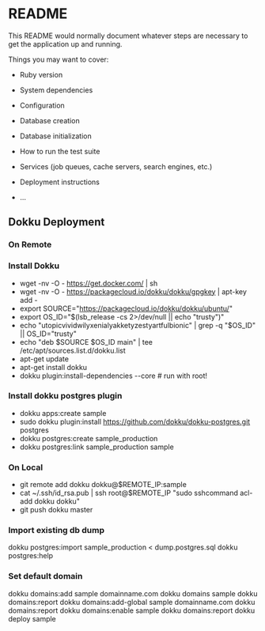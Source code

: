 # README

This README would normally document whatever steps are necessary to get the
application up and running.

Things you may want to cover:

* Ruby version

* System dependencies

* Configuration

* Database creation

* Database initialization

* How to run the test suite

* Services (job queues, cache servers, search engines, etc.)

* Deployment instructions

* ...


## Dokku Deployment

### On Remote

### Install Dokku

* wget -nv -O - https://get.docker.com/ | sh
* wget -nv -O - https://packagecloud.io/dokku/dokku/gpgkey | apt-key add -
* export SOURCE="https://packagecloud.io/dokku/dokku/ubuntu/"
* export OS_ID="$(lsb_release -cs 2>/dev/null || echo "trusty")"
* echo "utopicvividwilyxenialyakketyzestyartfulbionic" | grep -q "$OS_ID" || OS_ID="trusty"
* echo "deb $SOURCE $OS_ID main" | tee /etc/apt/sources.list.d/dokku.list
* apt-get update
* apt-get install dokku
* dokku plugin:install-dependencies --core # run with root!

### Install dokku postgres plugin

* dokku apps:create sample
* sudo dokku plugin:install https://github.com/dokku/dokku-postgres.git postgres
* dokku postgres:create sample_production
* dokku postgres:link sample_production sample

### On Local

* git remote add dokku dokku@$REMOTE_IP:sample
* cat ~/.ssh/id_rsa.pub | ssh root@$REMOTE_IP "sudo sshcommand acl-add dokku dokku"
* git push dokku master

### Import existing db dump
dokku postgres:import sample_production < dump.postgres.sql
dokku postgres:help

### Set default domain
dokku domains:add sample domainname.com
dokku domains sample
dokku domains:report
dokku domains:add-global sample domainname.com
dokku domains:report
dokku domains:enable sample
dokku domains:report
dokku deploy sample

